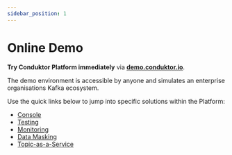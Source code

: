 ```yaml
---
sidebar_position: 1
---
```


# Online Demo

**Try Conduktor Platform immediately** via **[demo.conduktor.io](https://demo.conduktor.io)**.

The demo environment is accessible by anyone and simulates an enterprise organisations Kafka ecosystem.

Use the quick links below to jump into specific solutions within the Platform:

- [Console](https://demo.conduktor.io/console/clusters)
- [Testing](https://demo.conduktor.io/testing)
- [Monitoring](https://demo.conduktor.io/monitoring)
- [Data Masking](https://demo.conduktor.io/data-masking)
- [Topic-as-a-Service](https://demo.conduktor.io/governance)

